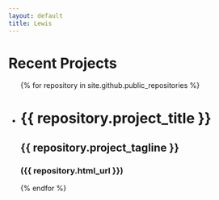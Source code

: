 ```yaml
---
layout: default
title: Lewis
---
```

<h1>Recent Projects</h1>

<ul>
  {% for repository in site.github.public_repositories %}
  <li>
  <h1>{{ repository.project_title }}</h1>
  <h2>{{ repository.project_tagline }}</h1>
  <h3>({{ repository.html_url }})</h3>
  
  </li>
  {% endfor %}
</ul>
